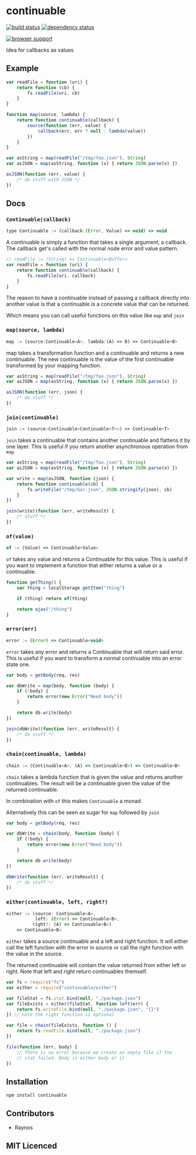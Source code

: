 # continuable

[![build status][1]][2] [![dependency status][3]][4]

[![browser support][5]][6]

Idea for callbacks as values

## Example

```js
var readFile = function (uri) {
    return function (cb) {
        fs.readFile(uri, cb)
    }
}

function map(source, lambda) {
    return function continuable(callback) {
        source(function (err, value) {
            callback(err, err ? null : lambda(value))
        })
    }
}

var asString = map(readFile("/tmp/foo.json"), String)
var asJSON = map(asString, function (x) { return JSON.parse(x) })

asJSON(function (err, value) {
    /* do stuff with JSON */
})
```

## Docs

### `Continuable(callback)`

```js
type Continuable := (callback:(Error, Value) => void) => void
```

A continuable is simply a function that takes a single argument, a callback.
The callback get's called with the normal node error and value pattern.

```js
// readFile := (String) => Continuable<Buffer>
var readFile = function (uri) {
    return function continuable(callback) {
        fs.readFile(uri, callback)
    }
}
```

The reason to have a continuable instead of passing a callback directly into
another value is that a continuable is a concrete value that can be returned.

Which means you can call useful functions on this value like `map` and `join`

### `map(source, lambda)`

```js
map := (source:Continuable<A>, lambda:(A) => B) => Continuable<B>
```

map takes a transformation function and a continuable and returns a new
continuable. The new continuable is the value of the first continuable
transformed by your mapping function.

```js
var asString = map(readFile("/tmp/foo.json"), String)
var asJSON = map(asString, function (x) { return JSON.parse(x) })

asJSON(function (err, json) {
    /* do stuff */
})
```

### `join(continuable)`

```js
join := (source:Continuable<Continuable<T>>) => Continuable<T>
```

`join` takes a continuable that contains another continuable and flattens it by
one layer. This is useful if you return another asynchronous operation from
`map`

```js
var asString = map(readFile("/tmp/foo.json"), String)
var asJSON = map(asString, function (x) { return JSON.parse(x) })

var write = map(asJSON, function (json) {
    return function continuable(cb) {
        fs.writeFile("/tmp/bar.json", JSON.stringify(json), cb)
    }
})

join(write)(function (err, writeResult) {
    /* stuff */
})
```

### `of(value)`

```js
of := (Value) => Continuable<Value>
```

`of` takes any value and returns a Continuable for this value. This is useful
    if you want to implement a function that either returns a value or a
    continuable.

```js
function getThing() {
    var thing = localStorage.getItem("thing")

    if (thing) return of(thing)

    return ajax("/thing")
}
```

### `error(err)`

```js
error := (Error) => Continuable<void>
```

`error` takes any error and returns a Continuable that will return said error.
    This is useful if you want to transform a normal continuable into an
    error state one.

```js
var body = getBody(req, res)

var dbWrite = map(body, function (body) {
    if (!body) {
        return error(new Error("Need body"))
    }

    return db.write(body)
})

join(dbWrite)(function (err, writeResult) {
    /* do stuff */
})
```

### `chain(continuable, lambda)`

```js
chain := (Continuable<A>, (A) => Continuable<B>) => Continuable<B>
```

`chain` takes a lambda function that is given the value and returns another
    continuables. The result will be a continuable given the value of the
    returned continuable.

In combination with `of` this makes `Continuable` a monad.

Alternatively this can be seen as sugar for `map` followed by `join`

```js
var body = getBody(req, res)

var dbWrite = chain(body, function (body) {
    if (!body) {
        return error(new Error("Need body"))
    }

    return db.write(body)
})

dbWrite(function (err, writeResult) {
    /* do stuff */
})
```

### `either(continuable, left, right?)`

```js
either := (source: Continuable<A>,
           left: (Error) => Continuable<B>,
          right?: (A) => Continuable<B>)
    => Continuable<B>
```

`either` takes a source continuable and a left and right function.
    It will either call the left function with the error in source
    or call the right function with the value in the source.

The returned continuable will contain the value returned from
    either left or right. Note that left and right return
    continuables themself.

```js
var fs = require("fs")
var either = require("continuable/either")

var fileStat = fs.stat.bind(null, "./package.json")
var fileExists = either(fileStat, function left(err) {
    return fs.writeFile.bind(null, "./package.json", "{}")
}) // note the right function is optional

var file = chain(fileExists, function () {
    return fs.readFile.bind(null, "./package.json")
})

file(function (err, body) {
    // There is no error because we create an empty file if the
    // stat failed. Body is either body or {}
})
```

## Installation

`npm install continuable`

## Contributors

 - Raynos

## MIT Licenced

  [1]: https://secure.travis-ci.org/Raynos/continuable.png
  [2]: https://travis-ci.org/Raynos/continuable
  [3]: https://david-dm.org/Raynos/continuable.png
  [4]: https://david-dm.org/Raynos/continuable
  [5]: https://ci.testling.com/Raynos/continuable.png
  [6]: https://ci.testling.com/Raynos/continuable
